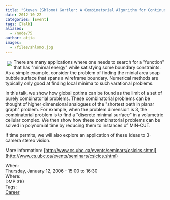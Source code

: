 ```yaml
---
title: "Steven (Shlomo) Gortler: A Combinatorial Algorithm for Continuous Variational Problems"
date: 2012-10-22
categories: [Event]
tags: [Talk]
aliases:
  - /node/75
author: atjia
images:
  - /files/shlomo.jpg
---
```


<p><img src="/files/shlomo.jpg" align="left" vspace="5" hspace="5">There are many applications where one needs to search for a &quot;function&quot; that has &quot;minimal energy&quot; while satisfying some boundary constraints. As a  simple example, consider the problem of  finding the minial area soap bubble surface that spans a wireframe boundary.  Numerical methods are typically only good at finding local minima to such varational problems. </p>

In this talk, we show how global optima can be found as the limit of a set  of purely combinatorial problems. These combinatorial problems can be  thought of higher dimensional analogues of the  &quot;shortest path in planar  graph&quot; problem. For example, when the problem dimension is 3, the  combinatorial problem is to find a &quot;discrete minimal surface&quot; in a volumetric cellular complex. We then show how these combinatorial problems can be solved in polynomial  time by reducing them to instances of MIN-CUT.

If time permits, we will also explore an application of these ideas to 3-camera stereo vision.

More information: [http://www.cs.ubc.ca/events/seminars/csicics.shtml](http://www.cs.ubc.ca/events/seminars/csicics.shtml)

<div class="field field-name-field-dates field-type-datetime field-label-above">
<div class="field-label">When:&#xA0;</div>
<div class="field-items">
<div class="field-item even">
<span class="date-display-single">Thursday, January 12, 2006 - <span class="date-display-range"><span class="date-display-start">15:00</span> to <span class="date-display-end">16:30</span></span></span>
</div>
</div>
</div>
<div class="field field-name-field-location field-type-text field-label-above">
<div class="field-label">Where:&#xA0;</div>
<div class="field-items">
<div class="field-item even">DMP 310</div>
</div>
</div>
<footer>
<div class="field field-name-field-tags field-type-taxonomy-term-reference field-label-above">
<div class="field-label">Tags:&#xA0;</div>
<div class="field-items">
<div class="field-item even"><a href="/career">Career</a></div>
</div>
</div>
</footer>
